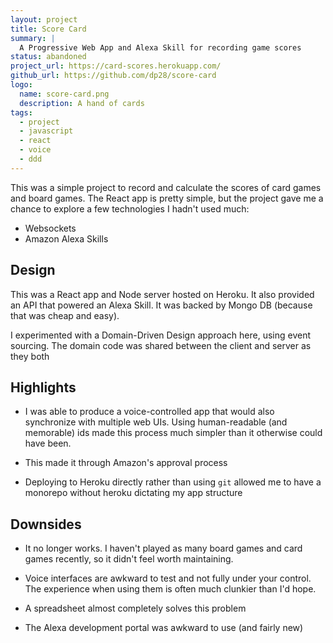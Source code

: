 ```yaml
---
layout: project
title: Score Card
summary: |
  A Progressive Web App and Alexa Skill for recording game scores
status: abandoned
project_url: https://card-scores.herokuapp.com/
github_url: https://github.com/dp28/score-card
logo:
  name: score-card.png
  description: A hand of cards
tags:
  - project
  - javascript
  - react
  - voice
  - ddd
---
```


This was a simple project to record and calculate the scores of card games and
board games. The React app is pretty simple, but the project gave me a chance
to explore a few technologies I hadn't used much:

- Websockets
- Amazon Alexa Skills

## Design

This was a React app and Node server hosted on Heroku. It also provided an API
that powered an Alexa Skill. It was backed by Mongo DB (because that was cheap
and easy).

I experimented with a Domain-Driven Design approach here, using event sourcing.
The domain code was shared between the client and server as they both

## Highlights

- I was able to produce a voice-controlled app that would also synchronize with
  multiple web UIs. Using human-readable (and memorable) ids made this process
  much simpler than it otherwise could have been.

- This made it through Amazon's approval process

- Deploying to Heroku directly rather than using `git` allowed me to have a
  monorepo without heroku dictating my app structure

## Downsides

- It no longer works. I haven't played as many board games and card games
  recently, so it didn't feel worth maintaining.

- Voice interfaces are awkward to test and not fully under your control. The
  experience when using them is often much clunkier than I'd hope.

- A spreadsheet almost completely solves this problem

- The Alexa development portal was awkward to use (and fairly new)
